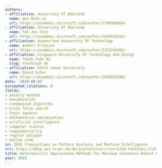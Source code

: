 ```yaml
---
authors:
- affiliation: University Of Adelaide
  name: Huu Minh Le
  url: https://academic.microsoft.com/author/2798308024/
- affiliation: University Of Adelaide
  name: Tat-Jun Chin
  url: https://academic.microsoft.com/author/1994533543/
- affiliation: Queensland University Of Technology
  name: Anders Eriksson
  url: https://academic.microsoft.com/author/2152748303/
- affiliation: Singapore University Of Technology And Design
  name: Thanh-Toan Do
  slug: thanhtoan_do
- affiliation: Edith Cowan University
  name: David Suter
  url: https://academic.microsoft.com/author/1998852580/
date: '2019-09-03'
estimated_citations: 8
fields:
- penalty method
- maximization
- randomized algorithm
- brute force search
- least squares
- mathematical optimization
- artificial intelligence
- computer science
- complementarity
- regular polygon
- matlab code
in: IEEE Transactions on Pattern Analysis and Machine Intelligence
src: https://dblp.uni-trier.de/db/journals/corr/corr1710.html#abs-1710-10003
title: Deterministic Approximate Methods for Maximum Consensus Robust Fitting
year: 2019
---
```

